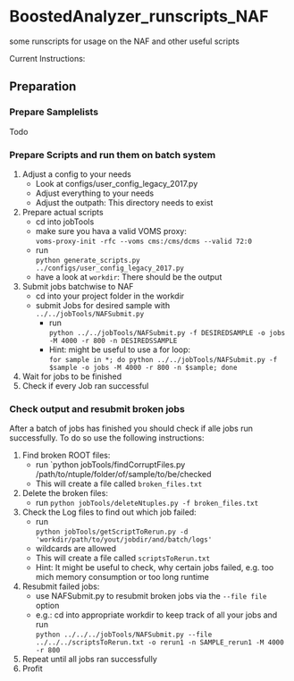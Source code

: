 # BoostedAnalyzer_runscripts_NAF  
some runscripts for usage on the NAF and other useful scripts  

Current Instructions:

## Preparation
### Prepare Samplelists
Todo

### Prepare Scripts and run them on batch system
1. Adjust a config to your needs
    * Look at configs/user_config_legacy_2017.py
    * Adjust everything to your needs
    * Adjust the outpath: This directory needs to exist
2. Prepare actual scripts
    * cd into jobTools
    * make sure you hava a valid VOMS proxy:  
        ```voms-proxy-init -rfc --voms cms:/cms/dcms --valid 72:0```
    * run  
        ``` python generate_scripts.py ../configs/user_config_legacy_2017.py ```
    * have a look at `workdir`: There should be the output
3. Submit jobs batchwise to NAF
    * cd into your project folder in the workdir
    * submit Jobs for desired sample with  
        ```../../jobTools/NAFSubmit.py ```
      * run  
        ```python ../../jobTools/NAFSubmit.py -f DESIREDSAMPLE -o jobs -M 4000 -r 800 -n DESIREDSSAMPLE```
      * Hint: might be useful to use a for loop:   
      ```for sample in *; do python ../../jobTools/NAFSubmit.py -f $sample -o jobs -M 4000 -r 800 -n $sample; done```
4. Wait for jobs to be finished
5. Check if every Job ran successful


### Check output and resubmit broken jobs
After a batch of jobs has finished you should check if alle jobs run successfully. To do so use the following instructions:
1. Find broken ROOT files:
    * run `python jobTools/findCorruptFiles.py /path/to/ntuple/folder/of/sample/to/be/checked
    * This will create a file called `broken_files.txt`
2. Delete the broken files:
    * run `python jobTools/deleteNtuples.py -f broken_files.txt`
3. Check the Log files to find out which job failed:
     * run  
       ```python jobTools/getScriptToRerun.py -d 'workdir/path/to/yout/jobdir/and/batch/logs'```
     * wildcards are allowed
     * This will create a file called `scriptsToRerun.txt`
     * Hint: It might be useful to check, why certain jobs failed, e.g. too mich memory consumption or too long runtime
4. Resubmit failed jobs:
     * use NAFSubmit.py to resubmit broken jobs via the `--file file` option
     * e.g.: cd into appropriate workdir to keep track of all your jobs and run  
       ```python ../../../jobTools/NAFSubmit.py --file ../../../scriptsToRerun.txt -o rerun1 -n SAMPLE_rerun1 -M 4000 -r 800```
5. Repeat until all jobs ran successfully
6. Profit



